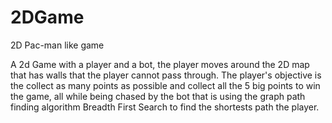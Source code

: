 # 2DGame
2D Pac-man like game

A 2d Game with a player and a bot, the player moves around the 2D map that has walls that the player cannot pass through. The player's objective is the collect as many points as possible and collect all the 5 big points to win the game, all while being chased by the bot that is using the graph path finding algorithm Breadth First Search to find the shortests path the player.
